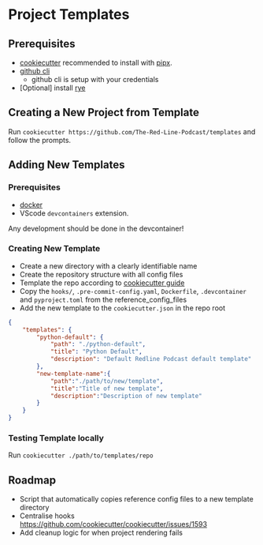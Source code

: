 # Project Templates

## Prerequisites

- [cookiecutter](https://cookiecutter.readthedocs.io/en/stable/README.html) recommended to install with [pipx](https://pipx.pypa.io/latest/installation/).
- [github cli](https://cli.github.com/)
  - github cli is setup with your credentials
- [Optional] install [rye](https://rye-up.com/guide/installation/)

## Creating a New Project from Template

Run `cookiecutter https://github.com/The-Red-Line-Podcast/templates` and follow the prompts.


## Adding New Templates

### Prerequisites

- [docker](https://docs.docker.com/engine/install/)
- VScode `devcontainers` extension.

Any development should be done in the devcontainer!

### Creating New Template

- Create a new directory with a clearly identifiable name
- Create the repository structure with all config files
- Template the repo according to [cookiecutter guide](https://cookiecutter.readthedocs.io/en/stable/)
- Copy the `hooks/`, `.pre-commit-config.yaml`, `Dockerfile`, `.devcontainer` and `pyproject.toml` from the reference_config_files
- Add  the new template to the `cookiecutter.json` in the repo root
```json
{
    "templates": {
        "python-default": {
            "path": "./python-default",
            "title": "Python Default",
            "description": "Default Redline Podcast default template"
        },
        "new-template-name":{
            "path":"./path/to/new/template",
            "title":"Title of new template",
            "description":"Description of new template"
        }
    }
}

```



### Testing Template locally

Run `cookiecutter ./path/to/templates/repo`

## Roadmap

- Script that automatically copies reference config files to a new template directory
- Centralise hooks https://github.com/cookiecutter/cookiecutter/issues/1593
- Add cleanup logic for when project rendering fails
